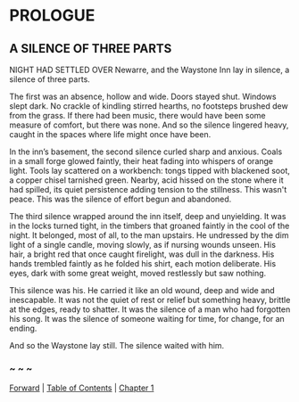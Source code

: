 # PROLOGUE

## A SILENCE OF THREE PARTS

NIGHT HAD SETTLED OVER Newarre, and the Waystone Inn lay in silence, a silence of three parts.  

The first was an absence, hollow and wide. Doors stayed shut. Windows slept dark. No crackle of kindling stirred hearths, no footsteps brushed dew from the grass. If there had been music, there would have been some measure of comfort, but there was none. And so the silence lingered heavy, caught in the spaces where life might once have been.

In the inn’s basement, the second silence curled sharp and anxious. Coals in a small forge glowed faintly, their heat fading into whispers of orange light. Tools lay scattered on a workbench: tongs tipped with blackened soot, a copper chisel tarnished green. Nearby, acid hissed on the stone where it had spilled, its quiet persistence adding tension to the stillness. This wasn't peace. This was the silence of effort begun and abandoned.  

The third silence wrapped around the inn itself, deep and unyielding. It was in the locks turned tight, in the timbers that groaned faintly in the cool of the night. It belonged, most of all, to the man upstairs. He undressed by the dim light of a single candle, moving slowly, as if nursing wounds unseen. His hair, a bright red that once caught firelight, was dull in the darkness. His hands trembled faintly as he folded his shirt, each motion deliberate. His eyes, dark with some great weight, moved restlessly but saw nothing.  

This silence was his. He carried it like an old wound, deep and wide and inescapable. It was not the quiet of rest or relief but something heavy, brittle at the edges, ready to shatter. It was the silence of a man who had forgotten his song. It was the silence of someone waiting for time, for change, for an ending.  

And so the Waystone lay still. The silence waited with him.  

### ~ ~ ~

[Forward](Forward.md) | [Table of Contents](Table_of_Contents.md) | [Chapter 1](CHAPTER_01.md)
